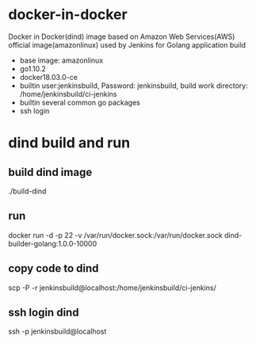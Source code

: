 # docker-in-docker
Docker in Docker(dind) image based on Amazon Web Services(AWS) official image(amazonlinux) used by Jenkins for Golang application build
- base image: amazonlinux
- go1.10.2
- docker18.03.0-ce
- builtin user:jenkinsbuild, Password: jenkinsbuild, build work directory: /home/jenkinsbuild/ci-jenkins
- builtin several common go packages
- ssh login

# dind build and run

## build dind image
./build-dind

## run
docker run -d -p 22 -v /var/run/docker.sock:/var/run/docker.sock dind-builder-golang:1.0.0-10000  

## copy code to dind
scp -P <port> -r <buildsourcecode> jenkinsbuild@localhost:/home/jenkinsbuild/ci-jenkins/  

## ssh login dind
ssh -p <port> jenkinsbuild@localhost  
